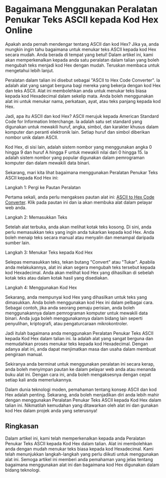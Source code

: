 Bagaimana Menggunakan Peralatan Penukar Teks ASCII kepada Kod Hex Online
========================================================================

Apakah anda pernah mendengar tentang ASCII dan kod Hex? Jika ya, anda mungkin ingin tahu bagaimana untuk menukar teks ASCII kepada kod Hex secara mudah. Anda berada di tempat yang betul! Dalam artikel ini, kami akan memperkenalkan kepada anda satu peralatan dalam talian yang boleh mengubah teks menjadi kod Hex dengan mudah. Teruskan membaca untuk mengetahui lebih lanjut.

Peralatan dalam talian ini disebut sebagai "ASCII to Hex Code Converter". Ia adalah alat yang sangat berguna bagi mereka yang bekerja dengan kod Hex dan teks ASCII. Alat ini membolehkan anda untuk menukar teks biasa kepada kod Hexadecimal dalam sekelip mata. Anda boleh menggunakan alat ini untuk menukar nama, perkataan, ayat, atau teks panjang kepada kod Hex.

Jadi, apa itu ASCII dan kod Hex? ASCII merujuk kepada American Standard Code for Information Interchange. Ia adalah satu set standard yang digunakan untuk mewakili huruf, angka, simbol, dan karakter khusus dalam komputer dan peranti elektronik lain. Setiap huruf dan simbol diberikan nombor unik dalam ASCII.

Kod Hex, di sisi lain, adalah sistem nombor yang menggunakan angka 0 hingga 9 dan huruf A hingga F untuk mewakili nilai dari 0 hingga 15. Ia adalah sistem nombor yang popular digunakan dalam pemrograman komputer dan dalam mewakili data binari.

Sekarang, mari kita lihat bagaimana menggunakan Peralatan Penukar Teks ASCII kepada Kod Hex ini:

Langkah 1: Pergi ke Pautan Peralatan

Pertama sekali, anda perlu mengakses pautan alat ini: [ASCII to Hex Code Converter](https://www.onlinecalculatorsfree.com/ms/convert/ascii-to-hex.html). Klik pada pautan ini dan ia akan membuka alat dalam pelayar web anda.

Langkah 2: Memasukkan Teks

Setelah alat terbuka, anda akan melihat kotak teks kosong. Di sini, anda perlu memasukkan teks yang ingin anda tukarkan kepada kod Hex. Anda boleh menaip teks secara manual atau menyalin dan menampal daripada sumber lain.

Langkah 3: Menukar Teks kepada Kod Hex

Selepas memasukkan teks, tekan butang "Convert" atau "Tukar". Apabila anda melakukannya, alat ini akan segera mengubah teks tersebut kepada kod Hexadecimal. Anda akan melihat kod Hex yang dihasilkan di sebelah kotak teks atau dalam kotak hasil yang disediakan.

Langkah 4: Menggunakan Kod Hex

Sekarang, anda mempunyai kod Hex yang dihasilkan untuk teks yang dimasukkan. Anda boleh menggunakan kod Hex ini dalam pelbagai cara. Sebagai contoh, jika anda seorang pemaju perisian, anda boleh menggunakannya dalam pemrograman komputer untuk mewakili data binari. Anda juga boleh menggunakannya dalam bidang lain seperti penyulihan, kriptografi, atau pengaturcaraan mikrokontroler.

Jadi itulah bagaimana anda menggunakan Peralatan Penukar Teks ASCII kepada Kod Hex dalam talian ini. Ia adalah alat yang sangat berguna dan memudahkan proses menukar teks kepada kod Hexadecimal. Dengan adanya alat ini, anda dapat menjimatkan masa dan usaha dalam membuat pengiraan manual.

Sekiranya anda berminat untuk menggunakan peralatan ini secara kerap, anda boleh menyimpan pautan ke dalam pelayar web anda atau menanda buku alat ini. Dengan cara ini, anda boleh mengaksesnya dengan cepat setiap kali anda memerlukannya.

Dalam dunia teknologi moden, pemahaman tentang konsep ASCII dan kod Hex adalah penting. Sekarang, anda boleh menjadikan diri anda lebih mahir dengan menggunakan Peralatan Penukar Teks ASCII kepada Kod Hex dalam talian ini. Nikmatilah kemudahan yang ditawarkan oleh alat ini dan gunakan kod Hex dalam projek anda yang seterusnya!

Ringkasan
---------

Dalam artikel ini, kami telah memperkenalkan kepada anda Peralatan Penukar Teks ASCII kepada Kod Hex dalam talian. Alat ini membolehkan anda dengan mudah menukar teks biasa kepada kod Hexadecimal. Kami telah menunjukkan langkah-langkah yang perlu diikuti untuk menggunakan alat ini. Semoga artikel ini memberi anda pemahaman yang jelas tentang bagaimana menggunakan alat ini dan bagaimana kod Hex digunakan dalam bidang teknologi.